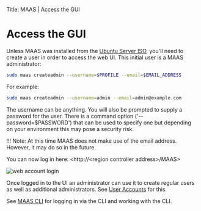 Title: MAAS | Access the GUI

	
# Access the GUI

Unless MAAS was installed from the
[Ubuntu Server ISO](./installconfig-server-iso.html), you'll need to create a
user in order to access the web UI. This initial user is a MAAS administrator:

```bash
sudo maas createadmin --username=$PROFILE --email=$EMAIL_ADDRESS
```

For example:

```bash
sudo maas createadmin --username=admin --email=admin@example.com
```

The username can be anything. You will also be prompted to supply a password
for the user. There is a command option ('--password=$PASSWORD') that can be
used to specify one but depending on your environment this may pose a security
risk.

!!! Note: At this time MAAS does not make use of the email address. However, it
may do so in the future.

You can now log in here: <http://<region controller address\>/MAAS>

![web account login](../../media/install-login.png)

Once logged in to the UI an administrator can use it to create regular users as
well as additional administrators. See [User Accounts](./manage-account.html)
for this.

See [MAAS CLI](./manage-cli.html) for logging in via the CLI and working with
the CLI.
